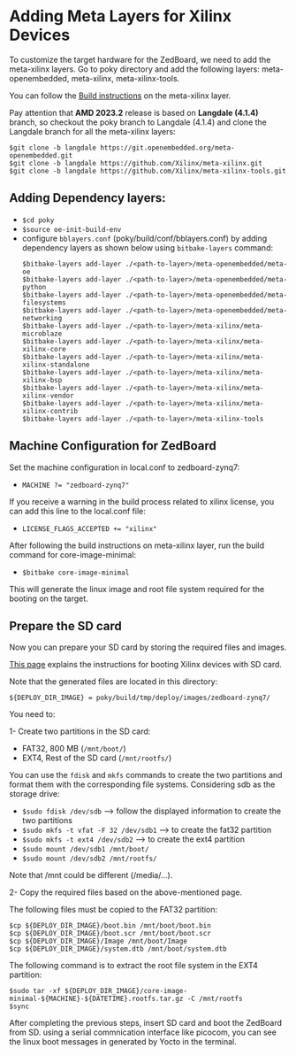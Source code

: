 # Adding Meta Layers for Xilinx Devices
To customize the target hardware for the ZedBoard, we need to add the meta-xilinx layers. Go to poky directory and add the following layers:
meta-openembedded, meta-xilinx, meta-xilinx-tools.

You can follow the [Build instructions](https://github.com/Xilinx/meta-xilinx/blob/master/README.building.md) on the meta-xilinx layer.

Pay attention that **AMD 2023.2** release is based on **Langdale (4.1.4)** branch, so checkout the poky branch to Langdale (4.1.4) and clone the Langdale branch for all the meta-xilinx layers:
```
$git clone -b langdale https://git.openembedded.org/meta-openembedded.git
$git clone -b langdale https://github.com/Xilinx/meta-xilinx.git
$git clone -b langdale https://github.com/Xilinx/meta-xilinx-tools.git
```
## Adding Dependency layers:
- ``$cd poky``
- ``$source oe-init-build-env``
- configure ``bblayers.conf`` (poky/build/conf/bblayers.conf) by adding dependency layers as shown below using ``bitbake-layers`` command:
  ```
  $bitbake-layers add-layer ./<path-to-layer>/meta-openembedded/meta-oe
  $bitbake-layers add-layer ./<path-to-layer>/meta-openembedded/meta-python
  $bitbake-layers add-layer ./<path-to-layer>/meta-openembedded/meta-filesystems
  $bitbake-layers add-layer ./<path-to-layer>/meta-openembedded/meta-networking
  $bitbake-layers add-layer ./<path-to-layer>/meta-xilinx/meta-microblaze
  $bitbake-layers add-layer ./<path-to-layer>/meta-xilinx/meta-xilinx-core
  $bitbake-layers add-layer ./<path-to-layer>/meta-xilinx/meta-xilinx-standalone
  $bitbake-layers add-layer ./<path-to-layer>/meta-xilinx/meta-xilinx-bsp
  $bitbake-layers add-layer ./<path-to-layer>/meta-xilinx/meta-xilinx-vendor
  $bitbake-layers add-layer ./<path-to-layer>/meta-xilinx/meta-xilinx-contrib
  $bitbake-layers add-layer ./<path-to-layer>/meta-xilinx-tools
  ```
## Machine Configuration for ZedBoard
Set the machine configuration in local.conf to zedboard-zynq7:
- ``MACHINE ?= "zedboard-zynq7"``

If you receive a warning in the build process related to xilinx license, you can add this line to the local.conf file:
- ``LICENSE_FLAGS_ACCEPTED += "xilinx"``

After following the build instructions on meta-xilinx layer, run the build command for core-image-minimal:
- ``$bitbake core-image-minimal``

This will generate the linux image and root file system required for the booting on the target.
## Prepare the SD card
Now you can prepare your SD card by storing the required files and images.

[This page](https://github.com/Xilinx/meta-xilinx/blob/master/docs/README.booting.storage.md#booting-from-sd-or-emmc) explains the instructions for booting Xilinx devices with SD card.

Note that the generated files are located in this directory:

``${DEPLOY_DIR_IMAGE} = poky/build/tmp/deploy/images/zedboard-zynq7/``

You need to:

1- Create two partitions in the SD card:
  - FAT32, 800 MB (``/mnt/boot/``)
  - EXT4, Rest of the SD card (``/mnt/rootfs/``)

You can use the ``fdisk`` and ``mkfs`` commands to create the two partitions and format them with the corresponding file systems. Considering sdb as the storage drive:
  - ``$sudo fdisk /dev/sdb`` --> follow the displayed information to create the two partitions
  - ``$sudo mkfs -t vfat -F 32 /dev/sdb1`` --> to create the fat32 partition
  - ``$sudo mkfs -t ext4 /dev/sdb2`` --> to create the ext4 partition
  - ``$sudo mount /dev/sdb1 /mnt/boot/``
  - ``$sudo mount /dev/sdb2 /mnt/rootfs/``

Note that /mnt could be different (/media/...).

2- Copy the required files based on the above-mentioned page.

The following files must be copied to the FAT32 partition:
```
$cp ${DEPLOY_DIR_IMAGE}/boot.bin /mnt/boot/boot.bin
$cp ${DEPLOY_DIR_IMAGE}/boot.scr /mnt/boot/boot.scr
$cp ${DEPLOY_DIR_IMAGE}/Image /mnt/boot/Image
$cp ${DEPLOY_DIR_IMAGE}/system.dtb /mnt/boot/system.dtb
```

The following command is to extract the root file system in the EXT4 partition:
```
$sudo tar -xf ${DEPLOY_DIR_IMAGE}/core-image-minimal-${MACHINE}-${DATETIME}.rootfs.tar.gz -C /mnt/rootfs
$sync
```

After completing the previous steps, insert SD card and boot the ZedBoard from SD. using a serial commnication interface like picocom, you can see the linux boot messages in generated by Yocto in the terminal.
